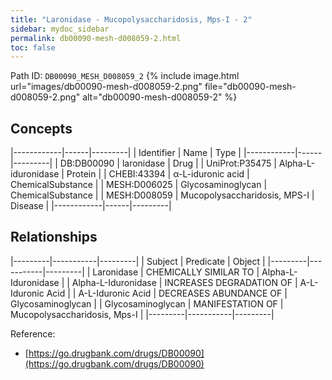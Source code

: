 ```yaml
---
title: "Laronidase - Mucopolysaccharidosis, Mps-I - 2"
sidebar: mydoc_sidebar
permalink: db00090-mesh-d008059-2.html
toc: false 
---
```



Path ID: `DB00090_MESH_D008059_2`
{% include image.html url="images/db00090-mesh-d008059-2.png" file="db00090-mesh-d008059-2.png" alt="db00090-mesh-d008059-2" %}

## Concepts

|------------|------|---------|
| Identifier | Name | Type    |
|------------|------|---------|
| DB:DB00090 | laronidase | Drug |
| UniProt:P35475 | Alpha-L-iduronidase | Protein |
| CHEBI:43394 | α-L-iduronic acid | ChemicalSubstance |
| MESH:D006025 | Glycosaminoglycan | ChemicalSubstance |
| MESH:D008059 | Mucopolysaccharidosis, MPS-I | Disease |
|------------|------|---------|

## Relationships

|---------|-----------|---------|
| Subject | Predicate | Object  |
|---------|-----------|---------|
| Laronidase | CHEMICALLY SIMILAR TO | Alpha-L-Iduronidase |
| Alpha-L-Iduronidase | INCREASES DEGRADATION OF | Α-L-Iduronic Acid |
| Α-L-Iduronic Acid | DECREASES ABUNDANCE OF | Glycosaminoglycan |
| Glycosaminoglycan | MANIFESTATION OF | Mucopolysaccharidosis, Mps-I |
|---------|-----------|---------|

Reference: 
  - [https://go.drugbank.com/drugs/DB00090](https://go.drugbank.com/drugs/DB00090)
